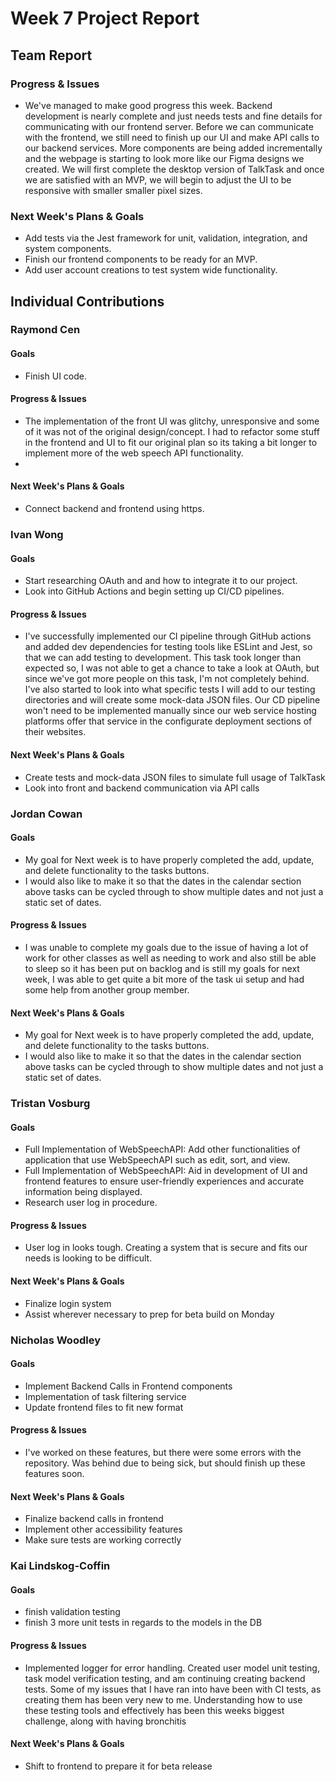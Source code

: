 # Week 7 Project Report

## Team Report

### Progress & Issues

* We've managed to make good progress this week. Backend development is nearly complete and just needs tests and fine details for communicating with our frontend server. Before we can communicate with the frontend, we still need to finish up our UI and make API calls to our backend services. More components are being added incrementally and the webpage is starting to look more like our Figma designs we created. We will first complete the desktop version of TalkTask and once we are satisfied with an MVP, we will begin to adjust the UI to be responsive with smaller smaller pixel sizes.

### Next Week's Plans & Goals

* Add tests via the Jest framework for unit, validation, integration, and system components.
* Finish our frontend components to be ready for an MVP.
* Add user account creations to test system wide functionality.


## Individual Contributions

### Raymond Cen

#### Goals

* Finish UI code.

#### Progress & Issues

* The implementation of the front UI was glitchy, unresponsive and some of it was not of the original design/concept. I had to refactor some stuff in the frontend and UI to fit our original plan so its taking a bit longer to implement more of the web speech API functionality.
* 

#### Next Week's Plans & Goals

* Connect backend and frontend using https.


### Ivan Wong

#### Goals

* Start researching OAuth and and how to integrate it to our project.
* Look into GitHub Actions and begin setting up CI/CD pipelines.

#### Progress & Issues

* I've successfully implemented our CI pipeline through GitHub actions and added dev dependencies for testing tools like ESLint and Jest, so that we can add testing to development. This task took longer than expected so, I was not able to get a chance to take a look at OAuth, but since we've got more people on this task, I'm not completely behind. I've also started to look into what specific tests I will add to our testing directories and will create some mock-data JSON files. Our CD pipeline won't need to be implemented manually since our web service hosting platforms offer that service in the configurate deployment sections of their websites.

#### Next Week's Plans & Goals

* Create tests and mock-data JSON files to simulate full usage of TalkTask
* Look into front and backend communication via API calls

### Jordan Cowan

#### Goals

* My goal for Next week is to have properly completed the add, update, and delete functionality to the tasks buttons.
* I would also like to make it so that the dates in the calendar section above tasks can be cycled through to show multiple dates and not just a static set of dates.

#### Progress & Issues

* I was unable to complete my goals due to the issue of having a lot of work for other classes as well as needing to work and also still be able to sleep so it has been put on backlog and is still my goals for next week, I was able to get quite a bit more of the task ui setup and had some help from another group member.

#### Next Week's Plans & Goals

* My goal for Next week is to have properly completed the add, update, and delete functionality to the tasks buttons.
* I would also like to make it so that the dates in the calendar section above tasks can be cycled through to show multiple dates and not just a static set of dates.

### Tristan Vosburg

#### Goals

* Full Implementation of WebSpeechAPI: Add other functionalities of application that use WebSpeechAPI such as edit, sort, and view.
* Full Implementation of WebSpeechAPI: Aid in development of UI and frontend features to ensure user-friendly experiences and accurate information being displayed.
* Research user log in procedure.

#### Progress & Issues

* User log in looks tough.  Creating a system that is secure and fits our needs is looking to be difficult. 

#### Next Week's Plans & Goals

* Finalize login system
* Assist wherever necessary to prep for beta build on Monday

### Nicholas Woodley

#### Goals

* Implement Backend Calls in Frontend components
* Implementation of task filtering service
* Update frontend files to fit new format

#### Progress & Issues

* I've worked on these features, but there were some errors with the repository. Was behind due to being sick, but should finish up these features soon.

#### Next Week's Plans & Goals

* Finalize backend calls in frontend
* Implement other accessibility features
* Make sure tests are working correctly

### Kai Lindskog-Coffin

#### Goals

* finish validation testing
* finish 3 more unit tests in regards to the models in the DB

#### Progress & Issues

* Implemented logger for error handling. Created user model unit testing, task model verification testing, and am continuing creating backend tests.
  Some of my issues that I have ran into have been with CI tests, as creating them has been very new to me. Understanding how to use these testing tools
  and effectively has been this weeks biggest challenge, along with having bronchitis

#### Next Week's Plans & Goals

* Shift to frontend to prepare it for beta release
